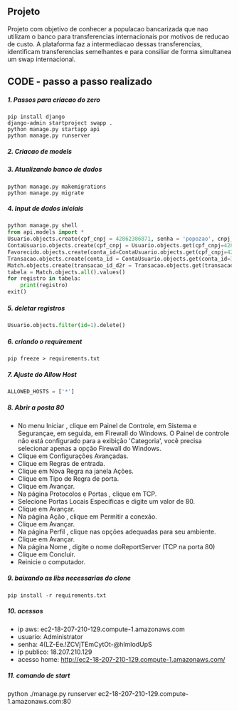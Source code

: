 ## Projeto
Projeto com objetivo de conhecer a populacao bancarizada que nao utilizam o banco para transferencias internacionais por motivos de reducao de custo. A plataforma faz a intermediacao dessas transferencias, identificam transferencias semelhantes e para consiliar de forma simultanea um swap internacional.

## CODE - passo a passo realizado

##### 1. Passos para criacao do zero
```
pip install django 
django-admin startproject swapp .
python manage.py startapp api
python manage.py runserver
```
##### 2. Criacao de models

##### 3. Atualizando banco de dados
```
python manage.py makemigrations
python manage.py migrate
```
##### 4. Input de dados iniciais
```python
python manage.py shell
from api.models import *
Usuario.objects.create(cpf_cnpj = 42862386871, senha = 'popozao', cnpj_flag = False, nome_completo = 'Joao Scheuermann')
ContaUsuario.objects.create(cpf_cnpj = Usuario.objects.get(cpf_cnpj=42862386871), banco_id = 6, agencia_digito = 1234, conta_digito = 567890)
Favorecido.objects.create(conta_id=ContaUsuario.objects.get(cpf_cnpj=42862386871), cpf_cnpj=5252525252, banco_id=1, agencia_digito=5252, conta_digito=525252, cnpj_flag=False)
Transacao.objects.create(conta_id = ContaUsuario.objects.get(conta_id=3), favorecido_id = Favorecido.objects.get(favorecido_id=2), valor_dolar = 25., status_id = 1)
Match.objects.create(transacao_id_d2r = Transacao.objects.get(transacao_id=1), transacao_id_r2d = Transacao.objects.get(transacao_id=2), valor_dolar = 25., dolar_conversao = 4.)
tabela = Match.objects.all().values()
for registro in tabela:
    print(registro)
exit()
```

##### 5. deletar registros
```python
Usuario.objects.filter(id=1).delete()
```

##### 6. criando o requirement
```
pip freeze > requirements.txt
```

##### 7. Ajuste do Allow Host
```python
ALLOWED_HOSTS = ['*']
```

##### 8. Abrir a posta 80
* No menu Iniciar , clique em Painel de Controle, em Sistema e Segurançae, em seguida, em Firewall do Windows. O Painel de controle não está configurado para a exibição 'Categoria', você precisa selecionar apenas a opção Firewall do Windows.
* Clique em Configurações Avançadas.
* Clique em Regras de entrada.
* Clique em Nova Regra na janela Ações.
* Clique em Tipo de Regra de porta.
* Clique em Avançar.
* Na página Protocolos e Portas , clique em TCP.
* Selecione Portas Locais Específicas e digite um valor de 80.
* Clique em Avançar.
* Na página Ação , clique em Permitir a conexão.
* Clique em Avançar.
* Na página Perfil , clique nas opções adequadas para seu ambiente.
* Clique em Avançar.
* Na página Nome , digite o nome doReportServer (TCP na porta 80)
* Clique em Concluir.
* Reinicie o computador.

##### 9. baixando as libs necessarias do clone
```
pip install -r requirements.txt
```

##### 10. acessos
* ip aws: ec2-18-207-210-129.compute-1.amazonaws.com
* usuario: Administrator
* senha: 4(LZ-Ee.!ZCVjTEmCytOt-@hImlodUpS
* ip publico: 18.207.210.129
* acesso home: http://ec2-18-207-210-129.compute-1.amazonaws.com/

##### 11. comando de start
python ./manage.py runserver ec2-18-207-210-129.compute-1.amazonaws.com:80
